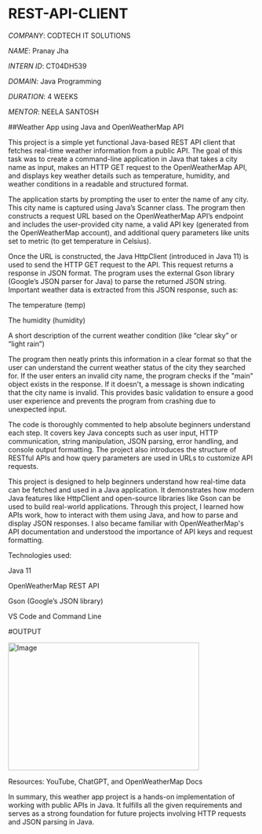# REST-API-CLIENT

*COMPANY*: CODTECH IT SOLUTIONS

*NAME*: Pranay Jha 

*INTERN ID*: CT04DH539

*DOMAIN*: Java Programming 

*DURATION*: 4 WEEKS

*MENTOR*: NEELA SANTOSH

##Weather App using Java and OpenWeatherMap API

This project is a simple yet functional Java-based REST API client that fetches real-time weather information from a public API. The goal of this task was to create a command-line application in Java that takes a city name as input, makes an HTTP GET request to the OpenWeatherMap API, and displays key weather details such as temperature, humidity, and weather conditions in a readable and structured format.

The application starts by prompting the user to enter the name of any city. This city name is captured using Java’s Scanner class. The program then constructs a request URL based on the OpenWeatherMap API’s endpoint and includes the user-provided city name, a valid API key (generated from the OpenWeatherMap account), and additional query parameters like units set to metric (to get temperature in Celsius).

Once the URL is constructed, the Java HttpClient (introduced in Java 11) is used to send the HTTP GET request to the API. This request returns a response in JSON format. The program uses the external Gson library (Google’s JSON parser for Java) to parse the returned JSON string. Important weather data is extracted from this JSON response, such as:

The temperature (temp)

The humidity (humidity)

A short description of the current weather condition (like “clear sky” or “light rain”)

The program then neatly prints this information in a clear format so that the user can understand the current weather status of the city they searched for. If the user enters an invalid city name, the program checks if the "main" object exists in the response. If it doesn't, a message is shown indicating that the city name is invalid. This provides basic validation to ensure a good user experience and prevents the program from crashing due to unexpected input.

The code is thoroughly commented to help absolute beginners understand each step. It covers key Java concepts such as user input, HTTP communication, string manipulation, JSON parsing, error handling, and console output formatting. The project also introduces the structure of RESTful APIs and how query parameters are used in URLs to customize API requests.

This project is designed to help beginners understand how real-time data can be fetched and used in a Java application. It demonstrates how modern Java features like HttpClient and open-source libraries like Gson can be used to build real-world applications. Through this project, I learned how APIs work, how to interact with them using Java, and how to parse and display JSON responses. I also became familiar with OpenWeatherMap's API documentation and understood the importance of API keys and request formatting.

Technologies used:

Java 11

OpenWeatherMap REST API

Gson (Google’s JSON library)

VS Code and Command Line

#OUTPUT 

<img width="389" height="260" alt="Image" src="https://github.com/user-attachments/assets/2a82c4a4-0c63-4f74-9c10-8b7393af2def" />

Resources: YouTube, ChatGPT, and OpenWeatherMap Docs

In summary, this weather app project is a hands-on implementation of working with public APIs in Java. It fulfills all the given requirements and serves as a strong foundation for future projects involving HTTP requests and JSON parsing in Java.


